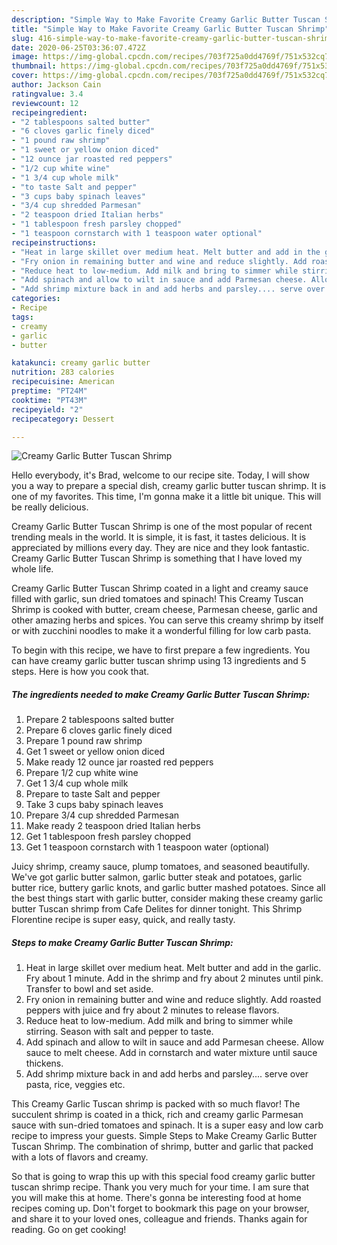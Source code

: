```yaml
---
description: "Simple Way to Make Favorite Creamy Garlic Butter Tuscan Shrimp"
title: "Simple Way to Make Favorite Creamy Garlic Butter Tuscan Shrimp"
slug: 416-simple-way-to-make-favorite-creamy-garlic-butter-tuscan-shrimp
date: 2020-06-25T03:36:07.472Z
image: https://img-global.cpcdn.com/recipes/703f725a0dd4769f/751x532cq70/creamy-garlic-butter-tuscan-shrimp-recipe-main-photo.jpg
thumbnail: https://img-global.cpcdn.com/recipes/703f725a0dd4769f/751x532cq70/creamy-garlic-butter-tuscan-shrimp-recipe-main-photo.jpg
cover: https://img-global.cpcdn.com/recipes/703f725a0dd4769f/751x532cq70/creamy-garlic-butter-tuscan-shrimp-recipe-main-photo.jpg
author: Jackson Cain
ratingvalue: 3.4
reviewcount: 12
recipeingredient:
- "2 tablespoons salted butter"
- "6 cloves garlic finely diced"
- "1 pound raw shrimp"
- "1 sweet or yellow onion diced"
- "12 ounce jar roasted red peppers"
- "1/2 cup white wine"
- "1 3/4 cup whole milk"
- "to taste Salt and pepper"
- "3 cups baby spinach leaves"
- "3/4 cup shredded Parmesan"
- "2 teaspoon dried Italian herbs"
- "1 tablespoon fresh parsley chopped"
- "1 teaspoon cornstarch with 1 teaspoon water optional"
recipeinstructions:
- "Heat in large skillet over medium heat. Melt butter and add in the garlic. Fry about 1 minute. Add in the shrimp and fry about 2 minutes until pink. Transfer to bowl and set aside."
- "Fry onion in remaining butter and wine and reduce slightly. Add roasted peppers with juice and fry about 2 minutes to release flavors."
- "Reduce heat to low-medium. Add milk and bring to simmer while stirring. Season with salt and pepper to taste."
- "Add spinach and allow to wilt in sauce and add Parmesan cheese. Allow sauce to melt cheese. Add in cornstarch and water mixture until sauce thickens."
- "Add shrimp mixture back in and add herbs and parsley.... serve over pasta, rice, veggies etc."
categories:
- Recipe
tags:
- creamy
- garlic
- butter

katakunci: creamy garlic butter 
nutrition: 283 calories
recipecuisine: American
preptime: "PT24M"
cooktime: "PT43M"
recipeyield: "2"
recipecategory: Dessert

---
```



![Creamy Garlic Butter Tuscan Shrimp](https://img-global.cpcdn.com/recipes/703f725a0dd4769f/751x532cq70/creamy-garlic-butter-tuscan-shrimp-recipe-main-photo.jpg)

Hello everybody, it's Brad, welcome to our recipe site. Today, I will show you a way to prepare a special dish, creamy garlic butter tuscan shrimp. It is one of my favorites. This time, I'm gonna make it a little bit unique. This will be really delicious.

Creamy Garlic Butter Tuscan Shrimp is one of the most popular of recent trending meals in the world. It is simple, it is fast, it tastes delicious. It is appreciated by millions every day. They are nice and they look fantastic. Creamy Garlic Butter Tuscan Shrimp is something that I have loved my whole life.

Creamy Garlic Butter Tuscan Shrimp coated in a light and creamy sauce filled with garlic, sun dried tomatoes and spinach! This Creamy Tuscan Shrimp is cooked with butter, cream cheese, Parmesan cheese, garlic and other amazing herbs and spices. You can serve this creamy shrimp by itself or with zucchini noodles to make it a wonderful filling for low carb pasta.


To begin with this recipe, we have to first prepare a few ingredients. You can have creamy garlic butter tuscan shrimp using 13 ingredients and 5 steps. Here is how you cook that.

<!--inarticleads1-->

##### The ingredients needed to make Creamy Garlic Butter Tuscan Shrimp:

1. Prepare 2 tablespoons salted butter
1. Prepare 6 cloves garlic finely diced
1. Prepare 1 pound raw shrimp
1. Get 1 sweet or yellow onion diced
1. Make ready 12 ounce jar roasted red peppers
1. Prepare 1/2 cup white wine
1. Get 1 3/4 cup whole milk
1. Prepare to taste Salt and pepper
1. Take 3 cups baby spinach leaves
1. Prepare 3/4 cup shredded Parmesan
1. Make ready 2 teaspoon dried Italian herbs
1. Get 1 tablespoon fresh parsley chopped
1. Get 1 teaspoon cornstarch with 1 teaspoon water (optional)


Juicy shrimp, creamy sauce, plump tomatoes, and seasoned beautifully. We&#39;ve got garlic butter salmon, garlic butter steak and potatoes, garlic butter rice, buttery garlic knots, and garlic butter mashed potatoes. Since all the best things start with garlic butter, consider making these creamy garlic butter Tuscan shrimp from Cafe Delites for dinner tonight. This Shrimp Florentine recipe is super easy, quick, and really tasty. 

<!--inarticleads2-->

##### Steps to make Creamy Garlic Butter Tuscan Shrimp:

1. Heat in large skillet over medium heat. Melt butter and add in the garlic. Fry about 1 minute. Add in the shrimp and fry about 2 minutes until pink. Transfer to bowl and set aside.
1. Fry onion in remaining butter and wine and reduce slightly. Add roasted peppers with juice and fry about 2 minutes to release flavors.
1. Reduce heat to low-medium. Add milk and bring to simmer while stirring. Season with salt and pepper to taste.
1. Add spinach and allow to wilt in sauce and add Parmesan cheese. Allow sauce to melt cheese. Add in cornstarch and water mixture until sauce thickens.
1. Add shrimp mixture back in and add herbs and parsley.... serve over pasta, rice, veggies etc.


This Creamy Garlic Tuscan shrimp is packed with so much flavor! The succulent shrimp is coated in a thick, rich and creamy garlic Parmesan sauce with sun-dried tomatoes and spinach. It is a super easy and low carb recipe to impress your guests. Simple Steps to Make Creamy Garlic Butter Tuscan Shrimp. The combination of shrimp, butter and garlic that packed with a lots of flavors and creamy. 

So that is going to wrap this up with this special food creamy garlic butter tuscan shrimp recipe. Thank you very much for your time. I am sure that you will make this at home. There's gonna be interesting food at home recipes coming up. Don't forget to bookmark this page on your browser, and share it to your loved ones, colleague and friends. Thanks again for reading. Go on get cooking!
